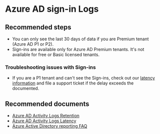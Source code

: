 <properties
    pageTitle="Problem with data retention"
    description="Azure AD reporting"
    service="microsoft.aad"
    resource="Microsoft_AAD_IAM"
    authors="dhanyahk"
    displayOrder=""
    selfHelpType="generic"
    supportTopicIds="32615420"
    resourceTags=""
    productPesIds="16577"
    cloudEnvironments="public"
    />

# Azure AD sign-in Logs

## **Recommended steps**

* You can only see the last 30 days of data if you are Premium tenant (Azure AD P1 or P2). <br>
* Sign-ins are available only for Azure AD Premium tenants. It's not available for free or Basic licensed tenants.

### **Troubleshooting issues with Sign-ins**

* If you are a P1 tenant and can't see the Sign-ins, check out our [latency information](https://docs.microsoft.com/azure/active-directory/reports-monitoring/reference-reports-latencies) and file a support ticket if the delay exceeds the documented.

## **Recommended documents**

* [Azure AD Activity Logs Retention](https://docs.microsoft.com/azure/active-directory/reports-monitoring/reference-reports-data-retention)<br>
* [Azure AD Activity Logs Latency](https://docs.microsoft.com/azure/active-directory/reports-monitoring/reference-reports-latencies)<br>
* [Azure Active Directory reporting FAQ](https://docs.microsoft.com/azure/active-directory/active-directory-reporting-faq)


